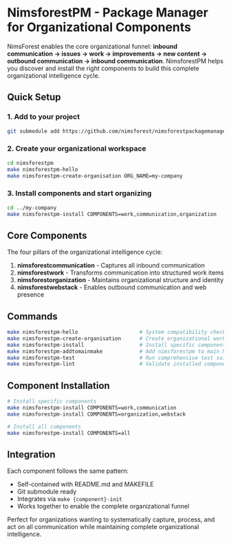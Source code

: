 # NimsforestPM - Package Manager for Organizational Components

NimsForest enables the core organizational funnel: **inbound communication → issues → work → improvements → new content → outbound communication → inbound communication**. NimsforestPM helps you discover and install the right components to build this complete organizational intelligence cycle.

## Quick Setup

### 1. Add to your project
```bash
git submodule add https://github.com/nimsforest/nimsforestpackagemanager.git tools/nimsforestpm
```

### 2. Create your organizational workspace
```bash
cd nimsforestpm
make nimsforestpm-hello
make nimsforestpm-create-organisation ORG_NAME=my-company
```

### 3. Install components and start organizing
```bash
cd ../my-company
make nimsforestpm-install COMPONENTS=work,communication,organization
```

## Core Components

The four pillars of the organizational intelligence cycle:

1. **nimsforestcommunication** - Captures all inbound communication
2. **nimsforestwork** - Transforms communication into structured work items  
3. **nimsforestorganization** - Maintains organizational structure and identity
4. **nimsforestwebstack** - Enables outbound communication and web presence

## Commands

```bash
make nimsforestpm-hello                    # System compatibility check
make nimsforestpm-create-organisation      # Create organizational workspace
make nimsforestpm-install                  # Install specific components
make nimsforestpm-addtomainmake            # Add nimsforestpm to main Makefile
make nimsforestpm-test                     # Run comprehensive test suite
make nimsforestpm-lint                     # Validate installed components
```

## Component Installation

```bash
# Install specific components
make nimsforestpm-install COMPONENTS=work,communication
make nimsforestpm-install COMPONENTS=organization,webstack

# Install all components
make nimsforestpm-install COMPONENTS=all
```

## Integration

Each component follows the same pattern:
- Self-contained with README.md and MAKEFILE
- Git submodule ready
- Integrates via `make {component}-init`
- Works together to enable the complete organizational funnel

Perfect for organizations wanting to systematically capture, process, and act on all communication while maintaining complete organizational intelligence.